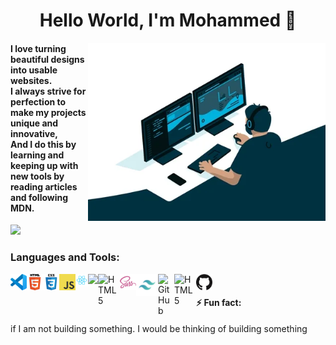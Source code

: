 <!--
**mohammedsaid21/mohammedsaid21** is a ✨ _special_ ✨ repository because its `README.md` (this file) appears on your GitHub profile.

Here are some ideas to get you started:
- 🔭 I’m currently working on ...
- 🌱 I’m currently learning ...
- 👯 I’m looking to collaborate on ...
- 🤔 I’m looking for help with ...
- 💬 Ask me about ...
- 📫 How to reach me: ...
- 😄 Pronouns: ...
- ⚡ Fun fact: ...
-->



<h1 align="center">Hello World, I'm Mohammed 👋</h1>
<img align="right" width="380px" src="image/giphy.webp">
<!--  that are responsive to various devices -->
<h4>I love turning beautiful designs into usable websites.<br>
I always strive for perfection to make my projects unique and innovative,<br>
 And I do this by learning and keeping up with new tools by reading articles and following MDN.
</h4>

![](https://komarev.com/ghpvc/?username=mohammedsaid21&color=blue&style=for-the-badge)

<h3>Languages and Tools:</h3>
<div>
<img align="left" alt="Visual Studio Code" width="26px" src="https://raw.githubusercontent.com/github/explore/80688e429a7d4ef2fca1e82350fe8e3517d3494d/topics/visual-studio-code/visual-studio-code.png" style="max-width:100%;">
 
 <img align="left" alt="HTML5" width="26px" src="https://raw.githubusercontent.com/github/explore/80688e429a7d4ef2fca1e82350fe8e3517d3494d/topics/html/html.png" style="max-width:100%;">
 
 <img align="left" alt="CSS3" width="26px" src="https://raw.githubusercontent.com/github/explore/80688e429a7d4ef2fca1e82350fe8e3517d3494d/topics/css/css.png" style="max-width:100%;">
 
 <img align="left" alt="JavaScript" width="26px" src="https://raw.githubusercontent.com/github/explore/80688e429a7d4ef2fca1e82350fe8e3517d3494d/topics/javascript/javascript.png" style="max-width:100%;">
 
 <img align="left" height="20" src="https://raw.githubusercontent.com/github/explore/80688e429a7d4ef2fca1e82350fe8e3517d3494d/topics/react/react.png">  
  <img align="left" height="20" src="https://img.icons8.com/officel/452/react.png"> 
 <img align="left" alt="HTML5" width="35px"     src="https://img.icons8.com/color/344/redux.png" />
 
 <img align="left" alt="Sass" width="26px" src="https://raw.githubusercontent.com/github/explore/80688e429a7d4ef2fca1e82350fe8e3517d3494d/topics/sass/sass.png" />

 <img align="left" alt="HTML5" width="35px"     src="https://raw.githubusercontent.com/github/explore/80688e429a7d4ef2fca1e82350fe8e3517d3494d/topics/tailwind/tailwind.png" />
 
<img align="left" alt="GitHub" width="26px" src="https://img.icons8.com/color/452/material-ui.png" style="max-width:100%;">
 
<img align="left" alt="HTML5" width="35px" src="https://img.icons8.com/color/344/google-firebase-console.png" />
 
<img align="left" alt="GitHub" width="26px" src="https://raw.githubusercontent.com/github/explore/78df643247d429f6cc873026c0622819ad797942/topics/github/github.png" style="max-width:100%;">
 
</div>



<a href="https://status.nmoo.dev/now-playing">
  <img href="https://status.nmoo.dev/now-playing">
</a>

<div>
<!-- <h3>fun fact:</h3> -->
<!--  🌱 I am currently learning react.js -->
 <h4>⚡ Fun fact:</h4>
<span>if I am not building something.
I would be thinking of building something</span>
 </div>

<img src='https://camo.githubusercontent.com/cabaae7bba8fc366328f1447be30e008aecfa93c63f8ee9e3301c0d00eb1c10b/68747470733a2f2f6769746875622d726561646d652d73746174732e76657263656c2e6170702f6170693f757365726e616d653d4d6f68616d6d6164484826636f756e745f707269766174653d747275652673686f775f69636f6e733d747275652673686f775f6f776e65723d74727565' alt='' />


 
